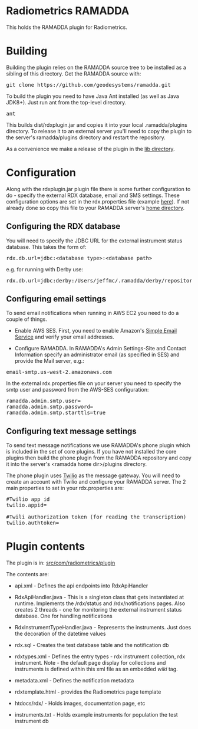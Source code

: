 
# Radiometrics RAMADDA

This holds the RAMADDA plugin for Radiometrics. 

# Building
Building the  plugin relies on the RAMADDA source tree to be installed as a sibling of this  directory. Get the RAMADDA source with:
<pre>
git clone https://github.com/geodesystems/ramadda.git
</pre>

To build the plugin you need to have Java Ant installed (as well as Java JDK8+). Just run ant from the top-level directory.
<pre>
ant
</pre>

This builds dist/rdxplugin.jar and copies it into your local .ramadda/plugins directory. To release it to an external server you'll need to copy the plugin to the server's ramadda/plugins directory and restart the repository.

As a convenience we make a release of the plugin in the <a href="lib">lib directory</a>. 

# Configuration

Along with the rdxplugin.jar plugin file there is some further configuration to do - specify the external RDX database, email and SMS settings.
These configuration options are set in the rdx.properties file 
(example <a href="rdx.properties">here</a>). 
If not already done so copy this file to your RAMADDA server's
<a href="https://geodesystems.com/repository/userguide/installing.html#home">home directory</a>.

## Configuring the RDX database

You will need to specify the JDBC URL for the external instrument status database. This takes the form of:
<pre>
rdx.db.url=jdbc:&lt;database type&gt;:&lt;database path&gt;
</pre>

e.g. for running with Derby use:
<pre>
rdx.db.url=jdbc:derby:/Users/jeffmc/.ramadda/derby/repository;create=true;
</pre>

## Configuring email settings
To send email notifications when running in AWS EC2 you need to do a couple of things. 
* Enable AWS SES. First,  you need to enable Amazon's <a href="https://docs.bitnami.com/aws/how-to/use-ses/">Simple Email Service</a> and verify your email addresses. 

* Configure RAMADDA. In  RAMADDA's  Admin Settings-Site and Contact Information specify an administrator email (as specified in SES) and provide the Mail server, e.g.:

<pre>
email-smtp.us-west-2.amazonaws.com
</pre>

In the external rdx.properties file on your server you need to specify the smtp user and password from the AWS-SES configuration:
<pre>
ramadda.admin.smtp.user=
ramadda.admin.smtp.password=
ramadda.admin.smtp.starttls=true
</pre>


## Configuring text message settings

To send text message notifications we use RAMADDA's phone plugin which is included in  the set of core plugins. If you have not installed the core plugins then build the phone plugin from the RAMADDA repository and copy it into the server's &lt;ramadda home dir&gt;/plugins directory.


The phone plugin uses <a href="https://www.twilio.com/">Twilio</a> as the message gateway. 
You will need to create an account with Twilio and configure your RAMADDA server. 
The 2 main properties to set in your rdx.properties are:
<pre>
#Twilio app id
twilio.appid=

#Twili authorization token (for reading the transcription)
twilio.authtoken=
</pre>


# Plugin contents
The plugin is in: <a href=src/com/radiometrics/plugin>src/com/radiometrics/plugin</a>

The contents are:

* api.xml - Defines the api endpoints into RdxApiHandler

* RdxApiHandler.java - This is a singleton class that gets instantiated at runtime. Implements the /rdx/status and /rdx/notifications pages. Also creates 2 threads  - one for monitoring the external instrument status database. One for handling notifications


* RdxInstrumentTypeHandler.java - Represents the instruments. Just does the decoration of the datetime values

* rdx.sql - Creates the test database table and the notification db

* rdxtypes.xml - Defines the entry types - rdx instrument collection, rdx instrument. Note - the default page display
for collections and instruments is defined within this xml file as an embedded <i>wiki</i> tag.

* metadata.xml - Defines the notification metadata

* rdxtemplate.html - provides the Radiometrics page template

* htdocs/rdx/ - Holds images, documentation page, etc

* instruments.txt -  Holds example instruments for population the test instrument db

